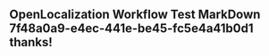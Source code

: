 <properties
ms.topic="hero-topic"
ms.test1="hero-topic"
ms.test2="test"/>

## OpenLocalization Workflow Test MarkDown 7f48a0a9-e4ec-441e-be45-fc5e4a41b0d1 thanks!
